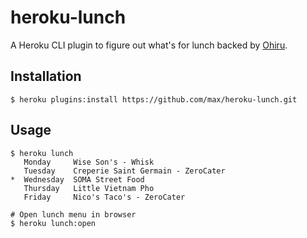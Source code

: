 # heroku-lunch

A Heroku CLI plugin to figure out what's for lunch backed by
[Ohiru](https://github.com/max/ohiru).

## Installation

```
$ heroku plugins:install https://github.com/max/heroku-lunch.git
```

## Usage

```
$ heroku lunch
   Monday     Wise Son's - Whisk
   Tuesday    Creperie Saint Germain - ZeroCater
*  Wednesday  SOMA Street Food
   Thursday   Little Vietnam Pho
   Friday     Nico's Taco's - ZeroCater

# Open lunch menu in browser
$ heroku lunch:open
```
